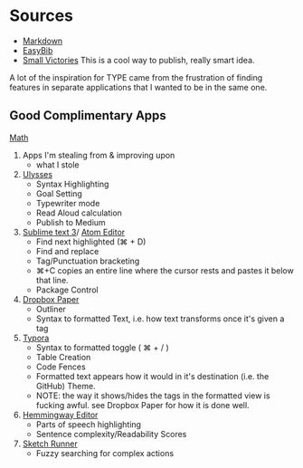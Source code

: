 # Sources

* [Markdown](https://daringfireball.net/projects/markdown/syntax)
* [EasyBib](http://www.easybib.com/guides/?from=footer)
* [Small Victories](https://www.smallvictori.es/) This is a cool way to publish, really smart idea.

A lot of the inspiration for TYPE came from the frustration of finding features in separate applications that I wanted to be in the same one.

## Good Complimentary Apps

[Math](https://mathpix.com/)

1. Apps I'm stealing from & improving upon
   * what I stole
2. [Ulysses](https://ulyssesapp.com/)
   * Syntax Highlighting
   * Goal Setting
   * Typewriter mode
   * Read Aloud calculation
   * Publish to Medium
3. [Sublime text 3](https://www.sublimetext.com/3)/ [Atom Editor](https://atom.io/)
   * Find next highlighted \(⌘ + D\)
   * Find and replace
   * Tag/Punctuation bracketing
   * ⌘+C copies an entire line where the cursor rests and pastes it below that line.
   * Package Control
4. [Dropbox Paper](https://paper.dropbox.com/)
   * Outliner
   * Syntax to formatted Text, i.e. how text transforms once it's given a tag
5. [Typora](https://typora.io/)
   * Syntax to formatted toggle \( ⌘ + / \)
   * Table Creation
   * Code Fences
   * Formatted text appears how it would in it's destination \(i.e. the GitHub\) Theme.
   * NOTE: the way it shows/hides the tags in the formatted view is fucking awful. see Dropbox Paper for how it is done well.
6. [Hemmingway Editor](http://www.hemingwayapp.com/)
   * Parts of speech highlighting
   * Sentence complexity/Readability Scores
7. [Sketch Runner](https://sketchrunner.com/)
   * Fuzzy searching for complex actions

